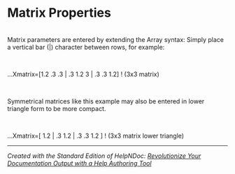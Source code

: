 # Matrix Properties

\
Matrix parameters are entered by extending the Array syntax: Simply place a vertical bar (\|) character between rows, for example:

&nbsp;

...Xmatrix=\[1.2 .3 .3 \| .3 1.2 3 \| .3 .3 1.2\] \! (3x3 matrix)

&nbsp;

Symmetrical matrices like this example may also be entered in lower triangle form to be more compact.

&nbsp;

...Xmatrix=\[ 1.2 \| .3 1.2 \| .3 .3 1.2 \] \! (3x3 matrix lower triangle)

***
_Created with the Standard Edition of HelpNDoc: [Revolutionize Your Documentation Output with a Help Authoring Tool](<https://www.helpauthoringsoftware.com>)_
